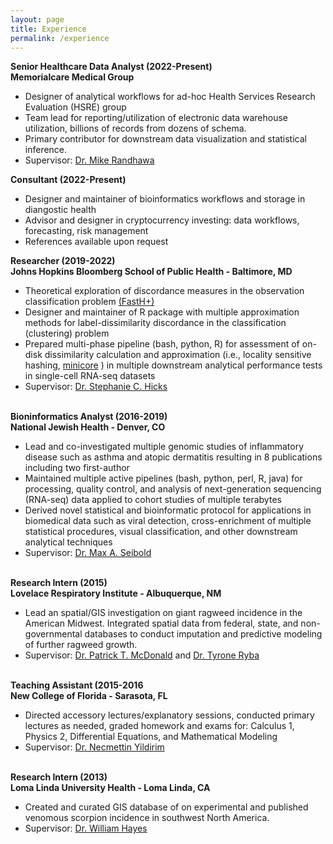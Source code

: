 ```yaml
---
layout: page
title: Experience
permalink: /experience
---
```


**Senior Healthcare Data Analyst (2022-Present)**<br/>**Memorialcare Medical Group**
- Designer of analytical workflows for ad-hoc Health Services Research Evaluation (HSRE) group
- Team lead for reporting/utilization of electronic data warehouse utilization, billions of records from dozens of schema.
- Primary contributor for downstream data visualization and statistical inference.
- Supervisor: [Dr. Mike Randhawa](https://www.linkedin.com/in/manjit-randhawa-md-mph-a716aa92)


**Consultant (2022-Present)**
- Designer and maintainer of bioinformatics workflows and storage in diangostic health
- Advisor and designer in cryptocurrency investing: data workflows, forecasting, risk management
- References available upon request

**Researcher (2019-2022)**<br/>**Johns Hopkins Bloomberg School of Public Health - Baltimore, MD**
- Theoretical exploration of discordance measures in the observation classification problem [(FastH+)](https://github.com/ntdyjack/fasthplus)
- Designer and maintainer of R package with multiple approximation methods for label-dissimilarity discordance in the classification (clustering) problem
- Prepared multi-phase pipeline (bash, python, R) for assessment of on-disk dissimilarity calculation and approximation (i.e., locality sensitive hashing, [minicore](https://github.com/dnbaker/minicore) ) in multiple downstream analytical performance tests in single-cell RNA-seq datasets
- Supervisor: [Dr. Stephanie C. Hicks](https://www.stephaniehicks.com/)
<br/><br/>

**Bioninformatics Analyst (2016-2019)**<br/>**National Jewish Health - Denver, CO**
- Lead and co-investigated multiple genomic studies of inflammatory disease such as asthma and atopic dermatitis resulting in 8 publications including two first-author
- Maintained multiple active pipelines (bash, python, perl, R, java) for processing, quality control, and analysis of next-generation sequencing (RNA-seq) data applied to cohort studies of multiple terabytes
- Derived novel statistical and bioinformatic protocol for applications in biomedical data such as viral detection, cross-enrichment of multiple statistical procedures, visual classification, and other downstream analytical techniques
- Supervisor: [Dr. Max A. Seibold](https://www.seibold-lab.com/)
<br/><br/>

**Research Intern (2015)**<br/>**Lovelace Respiratory Institute - Albuquerque, NM**
- Lead an spatial/GIS investigation on giant ragweed incidence in the American Midwest. Integrated spatial data from federal, state, and non-governmental databases to conduct imputation and predictive modeling of further ragweed growth.
- Supervisor: [Dr. Patrick T. McDonald](https://www.ncf.edu/directory/patrick-t-mcdonald/) and [Dr. Tyrone Ryba](https://www.ncf.edu/directory/tyrone-ryba/)
<br/><br/>

**Teaching Assistant (2015-2016**<br/>**New College of Florida - Sarasota, FL**
- Directed accessory lectures/explanatory sessions, conducted primary lectures as needed, graded homework and exams for: Calculus 1, Physics 2, Differential Equations, and Mathematical Modeling
- Supervisor: [Dr. Necmettin Yildirim](https://ncf.academia.edu/NecmettinYildirim)
<br/><br/>

**Research Intern (2013)**<br/>**Loma Linda University Health - Loma Linda, CA**
- Created and curated GIS database of on experimental and published venomous scorpion incidence in southwest North America.
- Supervisor: [Dr. William Hayes](https://home.llu.edu/education/faculty/hayes-william/education)
